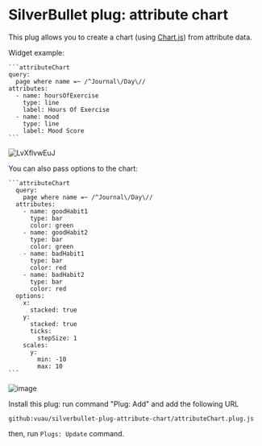
# SilverBullet plug: attribute chart 

This plug allows you to create a chart (using [Chart.js](https://www.chartjs.org)) from attribute data.

Widget example:

~~~
```attributeChart  
query:  
  page where name =~ /^Journal\/Day\// 
attributes:  
  - name: hoursOfExercise  
    type: line  
    label: Hours Of Exercise
  - name: mood  
    type: line
    label: Mood Score
```
~~~
![LvXflvwEuJ](https://github.com/user-attachments/assets/21a0090d-1f53-4380-9c1c-418c3438948f)

You can also pass options to the chart:
~~~
```attributeChart
  query:
    page where name =~ /^Journal\/Day\//
  attributes:
    - name: goodHabit1
      type: bar
      color: green
    - name: goodHabit2
      type: bar
      color: green
    - name: badHabit1
      type: bar
      color: red
    - name: badHabit2
      type: bar
      color: red
  options:
    x:
      stacked: true
    y:
      stacked: true
      ticks:
        stepSize: 1
    scales:
      y:
        min: -10
        max: 10
```
~~~
![image](https://github.com/user-attachments/assets/e97baa31-8bbb-4b2d-85dc-c8364da3f407)


Install this plug: run command "Plug: Add" and add the following URL
```
github:vuau/silverbullet-plug-attribute-chart/attributeChart.plug.js
```

then, run `Plugs: Update` command.
